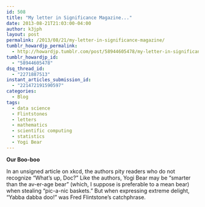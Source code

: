 ```yaml
---
id: 508
title: "My letter in Significance Magazine..."
date: 2013-08-21T21:03:00-04:00
author: k3jph
layout: post
permalink: /2013/08/21/my-letter-in-significance-magazine/
tumblr_howardjp_permalink:
  - http://howardjp.tumblr.com/post/58944605478/my-letter-in-significance-magazine
tumblr_howardjp_id:
  - "58944605478"
dsq_thread_id:
  - "2271887513"
instant_articles_submission_id:
  - "221472191590597"
categories:
  - Blog
tags:
  - data science
  - Flintstones
  - letters
  - mathematics
  - scientific computing
  - statistics
  - Yogi Bear
---
```

**Our Boo-boo**

In an unsigned article on xkcd, the authors pity readers who do not recognize “What’s up, Doc?” Like the authors, Yogi Bear may be “smarter than the av-er-age bear” (which, I suppose is preferable to a mean bear) when stealing “pic-a-nic baskets.” But when expressing extreme delight, “Yabba dabba doo!” was Fred Flintstone’s catchphrase.
